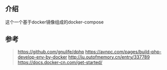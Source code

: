 介绍
---
这个一个基于docker镜像组成的docker-compose


参考
----

> https://github.com/gnulife/dphp
> https://avnpc.com/pages/build-php-develop-env-by-docker
> http://ju.outofmemory.cn/entry/337789
> https://docs.docker-cn.com/get-started/

